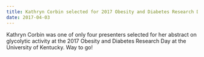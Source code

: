```yaml
---
title: Kathryn Corbin selected for 2017 Obesity and Diabetes Research Day
date: 2017-04-03
---
```


Kathryn Corbin was one of only four presenters selected for her abstract on glycolytic activity at the 2017 Obesity and Diabetes Research Day at the University of Kentucky. Way to go!

